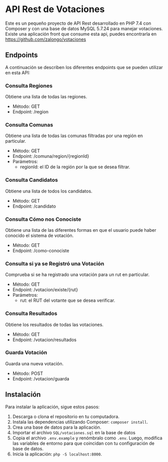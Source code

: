 # API Rest de Votaciones

Este es un pequeño proyecto de API Rest desarrollado en PHP 7.4 con Composer y con una base de datos MySQL 5.7.24 para manejar votaciones.
Existe una aplicación front que consume esta api, puedes encontrarla en https://github.com/zalongo/votaciones

## Endpoints

A continuación se describen los diferentes endpoints que se pueden utilizar en esta API:

### Consulta Regiones

Obtiene una lista de todas las regiones.

- Método: GET
- Endpoint: /region

### Consulta Comunas

Obtiene una lista de todas las comunas filtradas por una región en particular.

- Método: GET
- Endpoint: /comuna/region/{regionId}
- Parámetros:
    - regionId: el ID de la región por la que se desea filtrar.

### Consulta Candidatos

Obtiene una lista de todos los candidatos.

- Método: GET
- Endpoint: /candidato

### Consulta Cómo nos Conociste

Obtiene una lista de las diferentes formas en que el usuario puede haber conocido el sistema de votación.

- Método: GET
- Endpoint: /como-conociste

### Consulta si ya se Registró una Votación

Comprueba si se ha registrado una votación para un rut en particular.

- Método: GET
- Endpoint: /votacion/existe/{rut}
- Parámetros:
    - rut: el RUT del votante que se desea verificar.

### Consulta Resultados

Obtiene los resultados de todas las votaciones.

- Método: GET
- Endpoint: /votacion/resultados

### Guarda Votación

Guarda una nueva votación.

- Método: POST
- Endpoint: /votacion/guarda

## Instalación

Para instalar la aplicación, sigue estos pasos:

1. Descarga o clona el repositorio en tu computadora.
2. Instala las dependencias utilizando Composer: `composer install`.
3. Crea una base de datos para la aplicación.
4. Importar el archivo `SQL/votaciones.sql` en la base de datos
5. Copia el archivo `.env.example` y renómbralo como `.env`. Luego, modifica las variables de entorno para que coincidan con tu configuración de base de datos.
6. Inicia la aplicación: `php -S localhost:8000`.
